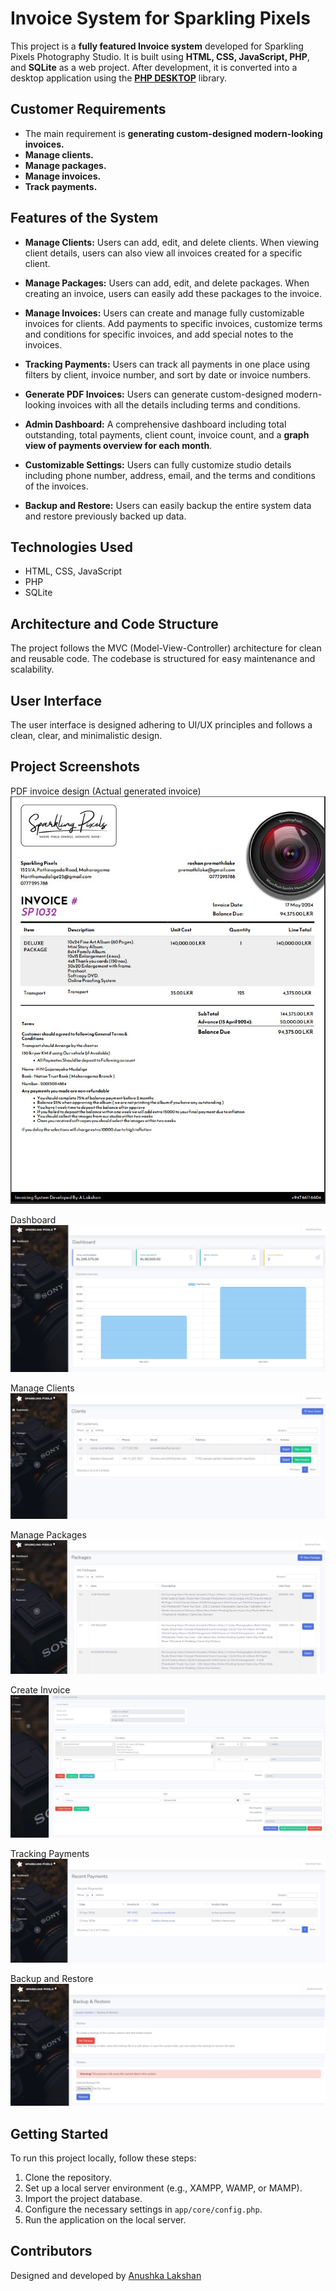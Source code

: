 
# Invoice System for Sparkling Pixels

This project is a **fully featured Invoice system** developed for Sparkling Pixels Photography Studio. It is built using **HTML, CSS, JavaScript, PHP**, and **SQLite** as a web project. After development, it is converted into a desktop application using the [**PHP DESKTOP**](https://github.com/cztomczak/phpdesktop) library.

## Customer Requirements

- The main requirement is **generating custom-designed modern-looking invoices.**
- **Manage clients.**
- **Manage packages.**
- **Manage invoices.**
- **Track payments.**

## Features of the System

- **Manage Clients:** 
  Users can add, edit, and delete clients. When viewing client details, users can also view all invoices created for a specific client.

- **Manage Packages:** 
  Users can add, edit, and delete packages. When creating an invoice, users can easily add these packages to the invoice.

- **Manage Invoices:** 
  Users can create and manage fully customizable invoices for clients. Add payments to specific invoices, customize terms and conditions for specific invoices, and add special notes to the invoices.

- **Tracking Payments:** 
  Users can track all payments in one place using filters by client, invoice number, and sort by date or invoice numbers.

- **Generate PDF Invoices:** 
  Users can generate custom-designed modern-looking invoices with all the details including terms and conditions.

- **Admin Dashboard:** 
  A comprehensive dashboard including total outstanding, total payments, client count, invoice count, and a **graph view of payments overview for each month**.

- **Customizable Settings:** 
  Users can fully customize studio details including phone number, address, email, and the terms and conditions of the invoices.

- **Backup and Restore:** 
  Users can easily backup the entire system data and restore previously backed up data.

## Technologies Used

- HTML, CSS, JavaScript
- PHP
- SQLite

## Architecture and Code Structure

The project follows the MVC (Model-View-Controller) architecture for clean and reusable code. The codebase is structured for easy maintenance and scalability.

## User Interface

The user interface is designed adhering to UI/UX principles and follows a clean, clear, and minimalistic design.

## Project Screenshots

PDF invoice design (Actual generated invoice)
![Invoice](readme_imgs/0.jpg)

Dashboard
![Dashboard](readme_imgs/1.jpg)

Manage Clients
![Manage Clients](readme_imgs/2.jpg)

Manage Packages
![Manage Packages](readme_imgs/3.jpg)

Create Invoice
![Create Invoice](readme_imgs/4.jpg)

Tracking Payments
![Tracking Payments](readme_imgs/5.jpg)

Backup and Restore
![Backup and Restore](readme_imgs/6.jpg)

## Getting Started

To run this project locally, follow these steps:

1. Clone the repository.
2. Set up a local server environment (e.g., XAMPP, WAMP, or MAMP).
3. Import the project database.
4. Configure the necessary settings in `app/core/config.php`.
5. Run the application on the local server.

## Contributors

Designed and developed by [Anushka Lakshan](https://github.com/Anushka-Lakshan)
